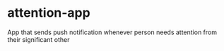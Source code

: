 # attention-app
App that sends push notification whenever person needs attention from their significant other
